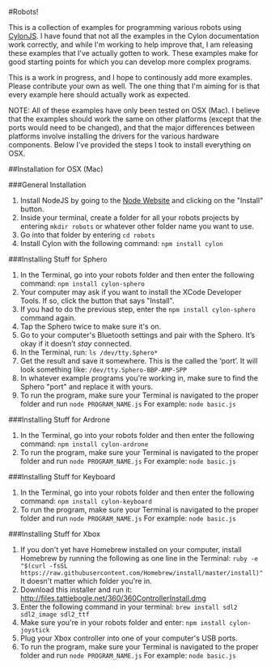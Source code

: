 #Robots!

This is a collection of examples for programming various robots using [CylonJS](http://cylonjs.com). I have found that not all the examples in the Cylon documentation work correctly, and while I'm working to help improve that, I am releasing these examples that I've actually gotten to work. These examples make for good starting points for which you can develop more complex programs.

This is a work in progress, and I hope to continously add more examples. Please contribute your own as well. The one thing that I'm aiming for is that every example here should actually work as expected.

NOTE: All of these examples have only been tested on OSX (Mac). I believe that the examples should work the same on other platforms (except that the ports would need to be changed), and that the major differences between platforms involve installing the drivers for the various hardware components. Below I've provided the steps I took to install everything on OSX.

##Installation for OSX (Mac)

###General Installation

1. Install NodeJS by going to the [Node Website](http://nodejs.org) and clicking on the "Install" button.
2. Inside your terminal, create a folder for all your robots projects by entering `mkdir robots` or whatever other folder name you want to use.
3. Go into that folder by entering `cd robots`
4. Install Cylon with the following command: `npm install cylon`

###Installing Stuff for Sphero

1. In the Terminal, go into your robots folder and then enter the following command: `npm install cylon-sphero`
2. Your computer may ask if you want to install the XCode Developer Tools. If so, click the button that says "Install".
3. If you had to do the previous step, enter the `npm install cylon-sphero` command again.
4. Tap the Sphero twice to make sure it's on.
5. Go to your computer's Bluetooth settings and pair with the Sphero. It’s okay if it doesn’t *stay* connected.
6. In the Terminal, run: `ls /dev/tty.Sphero* `
7. Get the result and save it somewhere. This is the called the ‘port’. It will look something like: `/dev/tty.Sphero-BBP-AMP-SPP`
8. In whatever example programs you're working in, make sure to find the Sphero "port" and replace it with yours. 
9. To run the program, make sure your Terminal is navigated to the proper folder and run `node PROGRAM_NAME.js` For example: `node basic.js`

###Installing Stuff for Ardrone

1. In the Terminal, go into your robots folder and then enter the following command: `npm install cylon-ardrone`
2. To run the program, make sure your Terminal is navigated to the proper folder and run `node PROGRAM_NAME.js` For example: `node basic.js`

###Installing Stuff for Keyboard

1. In the Terminal, go into your robots folder and then enter the following command: `npm install cylon-keyboard`
2. To run the program, make sure your Terminal is navigated to the proper folder and run `node PROGRAM_NAME.js` For example: `node basic.js`

###Installing Stuff for Xbox

1. If you don't yet have Homebrew installed on your computer, install Homebrew by running the following as one line in the Terminal: `ruby -e "$(curl -fsSL https://raw.githubusercontent.com/Homebrew/install/master/install)"` It doesn't matter which folder you're in.
2. Download this installer and run it: http://files.tattiebogle.net/360/360ControllerInstall.dmg
3. Enter the following command in your terminal: `brew install sdl2 sdl2_image sdl2_ttf`
4. Make sure you're in your robots folder and enter: `npm install cylon-joystick`
5. Plug your Xbox controller into one of your computer's USB ports.
6. To run the program, make sure your Terminal is navigated to the proper folder and run `node PROGRAM_NAME.js` For example: `node basic.js`




